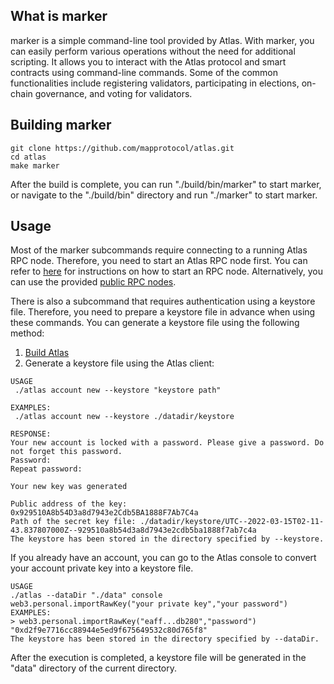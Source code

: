 ## What is marker

marker is a simple command-line tool provided by Atlas. With marker, you can easily perform various operations without
the need for additional scripting. It allows you to interact with the Atlas protocol and smart contracts using
command-line commands. Some of the common functionalities include registering validators, participating in elections,
on-chain governance, and voting for validators.

## Building marker

```shell
git clone https://github.com/mapprotocol/atlas.git
cd atlas
make marker
```

After the build is complete, you can run "./build/bin/marker" to start marker, or navigate to the "./build/bin"
directory and run "./marker" to start marker.

## Usage

Most of the marker subcommands require connecting to a running Atlas RPC node. Therefore, you need to start an Atlas RPC
node first. You can refer to [here](/docs/base/mapo-relay-chain/nodes/rpc-nodes_en.md#running-an-rpc-node) for instructions
on how to start an RPC node. Alternatively, you can use the
provided [public RPC nodes](/docs/base/mapo-relay-chain/public-service_en.md#endpoints).

There is also a subcommand that requires authentication using a keystore file. Therefore, you need to prepare a keystore
file in advance when using these commands. You can generate a keystore file using the following method:

1. [Build Atlas](/docs/base/mapo-relay-chain/nodes/run-a-node_en.md#clone-the-code-repository-and-build)
2. Generate a keystore file using the Atlas client:

```shell
USAGE
 ./atlas account new --keystore "keystore path"
 
EXAMPLES:
 ./atlas account new --keystore ./datadir/keystore
 
RESPONSE:
Your new account is locked with a password. Please give a password. Do not forget this password.
Password:
Repeat password:

Your new key was generated

Public address of the key:   0x929510A8b54D3a8d7943e2Cdb5BA1888F7Ab7C4a
Path of the secret key file: ./datadir/keystore/UTC--2022-03-15T02-11-43.837807000Z--929510a8b54d3a8d7943e2cdb5ba1888f7ab7c4a
The keystore has been stored in the directory specified by --keystore.
```

If you already have an account, you can go to the Atlas console to convert your account private key into a keystore file.

```shell
USAGE
./atlas --dataDir "./data" console
web3.personal.importRawKey("your private key","your password")
EXAMPLES:
> web3.personal.importRawKey("eaff...db280","password")
"0xd2f9e7716cc88944e5ed9f675649532c80d765f8"
The keystore has been stored in the directory specified by --dataDir.
```

After the execution is completed, a keystore file will be generated in the "data" directory of the current directory.